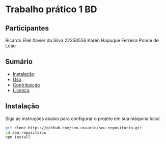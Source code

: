 # Trabalho prático 1 BD

## Participantes
Ricardo Eliel Xavier da Silva 22250556
Karen Hapuque Ferreira Ponce de Leão 

## Sumário

- [Instalação](#instalação)
- [Uso](#uso)
- [Contribuição](#contribuição)
- [Licença](#licença)

## Instalação

Siga as instruções abaixo para configurar o projeto em sua máquina local.

```bash
git clone https://github.com/seu-usuario/seu-repositorio.git
cd seu-repositorio
npm install
